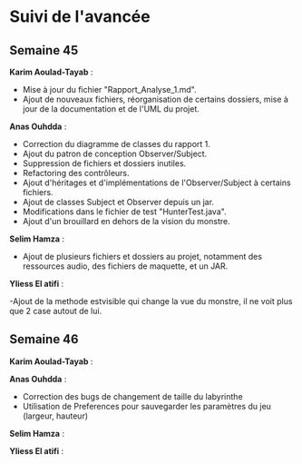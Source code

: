 # Suivi de l'avancée

## Semaine 45

**Karim Aoulad-Tayab** :
- Mise à jour du fichier "Rapport_Analyse_1.md".
- Ajout de nouveaux fichiers, réorganisation de certains dossiers, mise à jour de la documentation et de l'UML du projet.

**Anas Ouhdda** :
- Correction du diagramme de classes du rapport 1.
- Ajout du patron de conception Observer/Subject.
- Suppression de fichiers et dossiers inutiles.
- Refactoring des contrôleurs.
- Ajout d'héritages et d'implémentations de l'Observer/Subject à certains fichiers.
- Ajout de classes Subject et Observer depuis un jar.
- Modifications dans le fichier de test "HunterTest.java".
- Ajout d'un brouillard en dehors de la vision du monstre.

**Selim Hamza** :
- Ajout de plusieurs fichiers et dossiers au projet, notamment des ressources audio, des fichiers de maquette, et un JAR.

**Yliess El atifi** :

-Ajout de la methode estvisible qui change la vue du monstre, il ne voit plus que 2 case autout de lui.

## Semaine 46

**Karim Aoulad-Tayab** :

**Anas Ouhdda** :
- Correction des bugs de changement de taille du labyrinthe
- Utilisation de Preferences pour sauvegarder les paramètres du jeu (largeur, hauteur)

**Selim Hamza** :

**Yliess El atifi** :